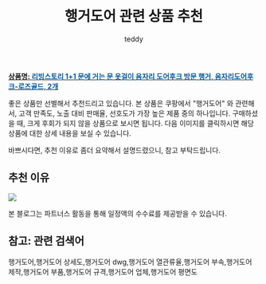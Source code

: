﻿---
layout: post
title:  "행거도어 관련 상품 추천"
author: teddy
categories: [ 가구/인테리어 ]
tags: [행거도어,행거도어 상세도,행거도어 dwg,행거도어 열관류율,행거도어 부속,행거도어 제작,행거도어 부품,행거도어 규격,행거도어 업체,행거도어 평면도]
image: https://static.coupangcdn.com/image/vendor_inventory/190e/5087da32ae0bf722a2c79821b3b4c7fe1e442b7acfb69746162a08efcfce.jpg 
description: "쿠팡에서 행거도어 관련 상품으로 가장 고객 선호도가 높은 제품 중 하나입니다."
---

<a href="https://link.coupang.com/re/AFFSDP?lptag=AF8181387&pageKey=213297169&itemId=646083722&vendorItemId=5307727903&traceid=V0-153-ff4130cf812b2b2c"><b>상품명: <font color='#01579B'>리빙스토리 1+1 문에 거는 문 옷걸이 음자리 도어후크 방문 행거, 음자리도어후크-로즈골드, 2개</font></b></a>

좋은 상품만 선별해서 추천드리고 있습니다.
본 상품은 쿠팡에서 "행거도어" 와 관련해서, 고객 만족도, 노출 대비 판매율, 선호도가 가장 높은 제품 중의 하나입니다.
구매하셨을 때, 크게 후회가 되지 않을 상품으로 보시면 됩니다. 
다음 이미지를 클릭하시면 해당 상품에 대한 상세 내용을 보실 수 있습니다.

바쁘시다면, 추천 이유로 좀더 요약해서 설명드렸으니, 참고 부탁드립니다.

## 추천 이유 

<a href="https://link.coupang.com/re/AFFSDP?lptag=AF8181387&pageKey=213297169&itemId=646083722&vendorItemId=5307727903&traceid=V0-153-ff4130cf812b2b2c"><img src="https://thumbnail8.coupangcdn.com/thumbnails/remote/q89/image/vendor_inventory/3430/2d1efeb0d26ad9d2c84f405d735b7f7054a527e055d6c15bf71242ca8772.jpg"></a> 

본 블로그는 파트너스 활동을 통해 일정액의 수수료를 제공받을 수 있습니다.

## 참고: 관련 검색어    
행거도어,행거도어 상세도,행거도어 dwg,행거도어 열관류율,행거도어 부속,행거도어 제작,행거도어 부품,행거도어 규격,행거도어 업체,행거도어 평면도